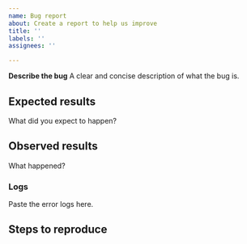 ```yaml
---
name: Bug report
about: Create a report to help us improve
title: ''
labels: ''
assignees: ''

---
```


**Describe the bug**
A clear and concise description of what the bug is.

## Expected results

What did you expect to happen?

## Observed results

What happened?

### Logs

Paste the error logs here.

## Steps to reproduce